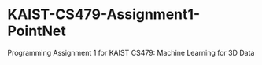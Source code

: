 # KAIST-CS479-Assignment1-PointNet
Programming Assignment 1 for KAIST CS479: Machine Learning for 3D Data
